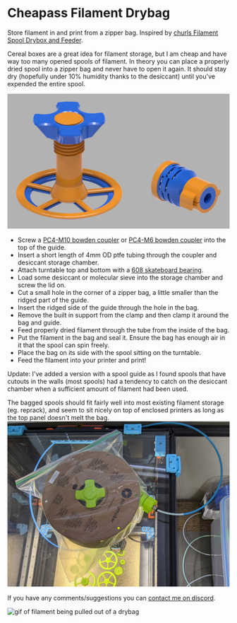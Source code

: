﻿# Cheapass Filament Drybag
Store filament in and print from a zipper bag. Inspired by [churls Filament Spool Drybox and Feeder](https://github.com/churls5495/Filament_Spool_Drybox).

Cereal boxes are a great idea for filament storage, but I am cheap and have way too many opened spools of filament. In theory you can place a properly dried spool into a zipper bag and never have to open it again. It should stay dry (hopefully under 10% humidity thanks to the desiccant) until you've expended the entire spool.

![Render of the cheapass drybag](https://raw.githubusercontent.com/Myles512/cheapass-drybag/main/Images/render.png)

* Screw a [PC4-M10 bowden coupler](https://www.3dlabtech.ca/product/pneumatic-bowden-coupler-pc4-m10/) or [PC4-M6 bowden coupler](https://www.3dlabtech.ca/product/pneumatic-bowden-coupler-pc4-m6/) into the top of the guide.
* Insert a short length of 4mm OD ptfe tubing through the coupler and desiccant storage chamber.
* Attach turntable top and bottom with a [608 skateboard bearing](https://www.3dlabtech.ca/product/s608zz-bearing-abec-7-pack-of-10/).
* Load some desiccant or molecular sieve into the storage chamber and screw the lid on.
* Cut a small hole in the corner of a zipper bag, a little smaller than the ridged part of the guide.
* Insert the ridged side of the guide through the hole in the bag.
* Remove the built in support from the clamp and then clamp it around the bag and guide.
* Feed properly dried filament through the tube from the inside of the bag.
* Put the filament in the bag and seal it. Ensure the bag has enough air in it that the spool can spin freely.
* Place the bag on its side with the spool sitting on the turntable.
* Feed the filament into your printer and print!

Update: I've added a version with a spool guide as I found spools that have cutouts in the walls (most spools) had a tendency to catch on the desiccant chamber when a sufficient amount of filament had been used.

The bagged spools should fit fairly well into most existing filament storage (eg. reprack), and seem to sit nicely on top of enclosed printers as long as the top panel doesn't melt the bag.
![drybag sitting on top of a printer](https://raw.githubusercontent.com/Myles512/cheapass-drybag/main/Images/drybag.jpg)

If you have any comments/suggestions you can [contact me on discord](https://discord.com/users/mjlo).

![gif of filament being pulled out of a drybag](https://raw.githubusercontent.com/Myles512/cheapass-drybag/main/Images/filament-pull.gif)
